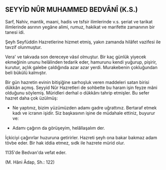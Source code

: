 ## SEYYİD NÛR MUHAMMED BEDVÂNÎ (K.S.)

Sarf, Nahiv, mantik, maani, hadis ve tsfsir ilimlerinde v.s. şeriat ve tarikat ilimlerinde as­rının yegâne alimi, rumuz, hakikat ve marifet­te zamanının bir tanesi idi.

Şeyh Seyfüddin Hazretlerine hizmet etmiş, yakın zamanda hilâfet vazifesi ile tavzif olunmuştur.

Vera' ve takvada son dereceye vâsıl olmuş­tur. Bir kaç günlük yiyecek ekmeğinin ununu helâlinden tedarik eder, hamurunu kendi yuğurup, pişirir, kurutur, açlık galebe çaldığında azar azar yerdi. Murakebenin çokluğundan beli bükülü kalmıştır.

Bir gün hazretin evinin bitişiğine sarhoşluk veren maddeleri satan birisi dükkân açmış. Seyyid Nûr Hazretleri de sohbette bu haram işin feyze mâni olduğunu söylemiş. Müridleri derhal o dükkânı tahrip etmişler. Bu sefer hazret da­ha çok üzülmüş:

- Ne yaptınız, bizim yüzümüzden adamı gadre uğrattınız. Bertaraf etmek kadı ve icra­nın işidir. Siz başkasının işine de müdahale et­tiniz, buyurur ve:

- Adamı çağırın da görüşeyim, helâllaşalım der.

İçkiciyi çağırırlar huzuruna getirirler. Hazreti şeyh ona bakar bakmaz adam tövbe eder. Bir hak iddia etmez, sıdk ile hazrete mürid olur.

1135'de Bedvan'da vefat eder.

(M. Hâni Âdap, Sh.: 122)
